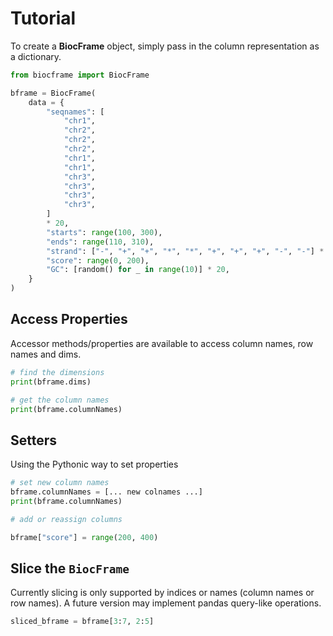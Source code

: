 # Tutorial

To create a **BiocFrame** object, simply pass in the column representation as a dictionary.


```python
from biocframe import BiocFrame

bframe = BiocFrame(
    data = {
        "seqnames": [
            "chr1",
            "chr2",
            "chr2",
            "chr2",
            "chr1",
            "chr1",
            "chr3",
            "chr3",
            "chr3",
            "chr3",
        ]
        * 20,
        "starts": range(100, 300),
        "ends": range(110, 310),
        "strand": ["-", "+", "+", "*", "*", "+", "+", "+", "-", "-"] * 20,
        "score": range(0, 200),
        "GC": [random() for _ in range(10)] * 20,
    }
)
```

## Access Properties

Accessor methods/properties are available to access column names, row names and dims.

```python
# find the dimensions
print(bframe.dims)

# get the column names
print(bframe.columnNames)
```

## Setters

Using the Pythonic way to set properties

```python
# set new column names
bframe.columnNames = [... new colnames ...]
print(bframe.columnNames)

# add or reassign columns

bframe["score"] = range(200, 400)
```

## Slice the `BiocFrame`

Currently slicing is only supported by indices or names (column names or row names). A future version may implement pandas query-like operations.

```python
sliced_bframe = bframe[3:7, 2:5]
```
